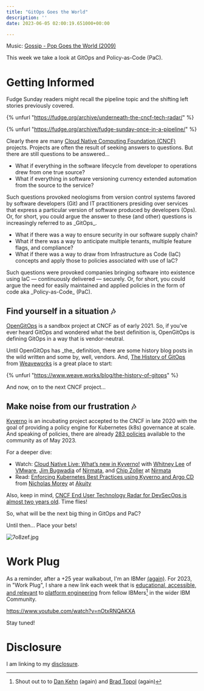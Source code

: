 ```yaml
---
title: "GitOps Goes the World"
description: ''
date: 2023-06-05 02:00:19.651000+00:00

---
```


 

Music: [Gossip - Pop Goes the World (2009)](https://www.youtube.com/watch?v=IFLWfj\_r7kY)

This week we take a look at GitOps and Policy-as-Code (PaC).

# Getting Informed

Fudge Sunday readers might recall the pipeline topic and the shifting left stories previously covered.

{% unfurl "https://fudge.org/archive/underneath-the-cncf-tech-radar/" %}

{% unfurl "https://fudge.org/archive/fudge-sunday-once-in-a-pipeline/" %}

Clearly there are many [Cloud Native Computing Foundation (CNCF)](https://cncf.io) projects. Projects are often the result of seeking answers to questions. But there are still questions to be answered...

- What if everything in the software lifecycle from developer to operations drew from one true source? 
- What if everything in software versioning currency extended automation from the source to the service?

Such questions provoked neologisms from version control systems favored by software developers (Git) and IT practitioners presiding over services that express a particular version of software produced by developers (Ops). Or, for short, you could argue the answer to these (and other) questions is increasingly referred to as \_GitOps\_.

- What if there was a way to ensure security in our software supply chain?
- What if there was a way to anticipate multiple tenants, multiple feature flags, and compliance?
- What if there was a way to draw from Infrastructure as Code (IaC) concepts and apply those to policies associated with use of IaC?

Such questions were provoked companies bringing software into existence using IaC — continuously delivered — securely. Or, for short, you could argue the need for easily maintained and applied policies in the form of code aka \_Policy-as-Code\_ (PaC).

## Find yourself in a situation 🎶

[OpenGitOps](https://opengitops.dev) is a sandbox project at CNCF as of early 2021. So, if you've ever heard GitOps and wondered what the best definition is, OpenGitOps is defining GitOps in a way that is vendor-neutral.

Until OpenGitOps has \_the\_ definition, there are some history blog posts in the wild written and some by, well, vendors. And, [The History of GitOps](https://www.weave.works/blog/the-history-of-gitops) from [Weaveworks](https://www.weave.works) is a great place to start:

{% unfurl "https://www.weave.works/blog/the-history-of-gitops" %}

And now, on to the next CNCF project...

## Make noise from our frustration 🎶

[Kyverno](https://www.cncf.io/projects/kyverno/) is an incubating project accepted to the CNCF in late 2020 with the goal of providing a policy engine for Kubernetes (k8s) governance at scale. And speaking of policies, there are already [283 policies](https://kyverno.io/policies/) available to the community as of May 2023.

For a deeper dive:

- Watch: [Cloud Native Live: What’s new in Kyverno!](https://www.cncf.io/online-programs/cloud-native-live-whats-new-in-kyverno/) with [Whitney Lee](https://www.linkedin.com/in/whitneylee/) of [VMware](https://tanzu.vmware.com/developer/tv/enlightning/47/), [Jim Bugwadia](https://www.linkedin.com/in/jimbugwadia/) of [Nirmata](https://nirmata.com/kyverno-enterprise/), and [Chip Zoller](https://www.linkedin.com/in/chipzoller/) at [Nirmata](https://nirmata.com/kyverno-oss/) 
- Read: [Enforcing Kubernetes Best Practices using Kyverno and Argo CD](https://akuity.io/blog/argo-cd-kyverno-best-practice-policies/) from [Nicholas Morey](https://www.linkedin.com/in/nicholas-morey/) at [Akuity](https://akuity.io)

Also, keep in mind, [CNCF End User Technology Radar for DevSecOps is almost two years old](https://radar.cncf.io/2021-09-devsecops). Time flies!

So, what will be the next big thing in GitOps and PaC?

Until then… Place your bets!

![7o8zef.jpg](https://buttondown.imgix.net/images/6501822f-ef6a-474a-9da4-9eaab2f9b0d3.jpg?w=960&fit=max) 

# Work Plug

As a reminder, after a +25 year walkabout, I'm an IBMer [(again)](https://jaycuthrell.com/about/). For 2023, in "Work Plug", I share a new link each week that is [educational, accessible, and relevant](https://www.youtube.com/watch?v=nOtxRNQAKXA) to [platform engineering](https://www.ibm.com/consulting/platform-engineering-services) from fellow IBMers[^IBMer] in the wider IBM Community.

https://www.youtube.com/watch?v=nOtxRNQAKXA

Stay tuned! 

# Disclosure

I am linking to my [disclosure](https://jaycuthrell.com/disclosure/).

[^IBMer]: Shout out to to [Dan Kehn](https://www.linkedin.com/in/homebarista/) (again) and [Brad Topol](https://www.linkedin.com/in/brad-topol-6273536/) (again)

